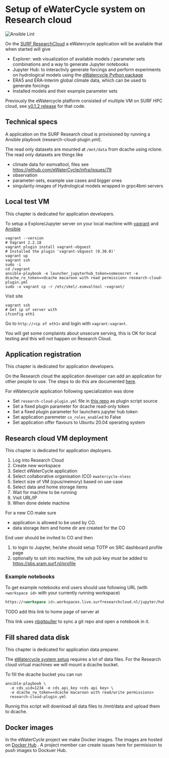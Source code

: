 # Setup of eWaterCycle system on Research cloud

![Ansible Lint](https://github.com/eWaterCycle/infra/workflows/Ansible%20Lint/badge.svg)

On the [SURF ResearchCloud](https://researchclouddocs.readthedocs.io/en/latest/about.html) a eWatercycle application will be available that when started will give

* Explorer: web visualization of available models / parameter sets combinations and a way to generate Jupyter notebooks
* Jupyter Hub: to interactivly generate forcings and perform experiments on hydrological models using the [eWatercycle Python package](https://ewatercycle.readthedocs.io/)
* ERA5 and ERA-Interim global climate data, which can be used to generate forcings
* Installed models and their example parameter sets

Previously the eWatercycle platform consisted of multiple VM on SURF HPC cloud, see [v0.1.2 release](https://github.com/eWaterCycle/infra/releases/tag/v0.1.2) for that code.

## Technical specs

A application on the SURF Research cloud is provisioned by running a Ansible playbook (research-cloud-plugin.yml).

The read only datasets are mounted at `/mnt/data` from dcache using rclone. The read only datasets are things like

* climate data for esmvaltool, files see <https://github.com/eWaterCycle/infra/issues/79>
* observation
* parameter-sets, example use cases and bigger ones
* singularity-images of Hydrological models wrapped in grpc4bmi servers

## Local test VM

This chapter is dedicated for application developers.

To setup a Explore/Jupyter server on your local machine with [vagrant](https://vagrantup.com) and
 [Ansible](https://docs.ansible.com/ansible/latest/index.html)

```shell
vagrant --version
# Vagrant 2.2.18
vagrant plugin install vagrant-vbguest
# Installed the plugin 'vagrant-vbguest (0.30.0)'
vagrant up
vagrant ssh
sudo -i
cd /vagrant
ansible-playbook -e launcher_jupyterhub_token=somesecret -e dcache_ro_token=<dcache macaroon with read permission> research-cloud-plugin.yml
sudo -u vagrant cp -r /etc/skel/.esmvaltool ~vagrant/
```

Visit site

```shell
vagrant ssh
# Get ip of server with
ifconfig eth1
```

Go to `http://<ip of eth1>` and login with `vagrant:vagrant`.

You will get some complaints about unsecure serving, this is OK for local testing and this will not happen on Research Cloud.

## Application registration

This chapter is dedicated for application developers.

On the Research cloud the application developer can add an application for other people to use.
The steps to do this are documented [here](https://servicedesk.surfsara.nl/wiki/display/WIKI/Create+your+own+applications).

For eWatercycle application following specialization was done

* Set `research-cloud-plugin.yml` file in [this repo](https://github.com/eWaterCycle/infra) as plugin script source
* Set a fixed plugin parameter for dcache read-only token
* Set a fixed plugin parameter for launchers jupyter hub token
* Set application paremeter `co_roles_enabled` to False
* Set application offer flavours to Ubuntu 20.04 operating system

## Research cloud VM deployment

This chapter is dedicated for application deployers.

1. Log into Research Cloud
1. Create new workspace
1. Select eWaterCycle application
1. Select collaborative organisation (CO) `ewatercycle-nlesc`
1. Select size of VM (cpus/memory) based on use case
1. Select data and home storage items
1. Wait for machine to be running
1. Visit URL/IP
1. When done delete machine

For a new CO make sure

* application is allowed to be used by CO.
* data storage item and home dir are created for the CO

End user should be invited to CO and then

1. to login to Jupyter, he/she should setup TOTP on SRC dashboard profile page
2. optionally to ssh into machine, the ssh pub key must be added to https://sbs.sram.surf.nl/profile

### Example notebooks

To get example notebooks end users should use following URL (with `<workspace id>` with your currently running workspace)

```html
https://<workspace id>.workspaces.live.surfresearchcloud.nl/jupyter/hub/user-redirect/git-pull?repo=https%3A%2F%2Fgithub.com%2FeWaterCycle%2Fewatercycle&urlpath=lab%2Ftree%2Fewatercycle%2Fdocs%2Fexamples%2FMarrmotM01.ipynb&branch=main
```

TODO add this link to home page of server at

This link uses [nbgitpuller](https://jupyterhub.github.io/nbgitpuller/) to sync a git repo and open a notebook in it.

## Fill shared data disk

This chapter is dedicated for application data preparer.

The [eWatercycle system setup](https://ewatercycle.readthedocs.io/en/latest/system_setup.html) requires a lot of data files.
For the Research cloud virtual machines we will mount a dcache bucket.

To fill the dcache bucket you can run

```shell
ansible-playbook \
  -e cds_uid=1234 -e cds_api_key <cds api key> \
  -e dcache_rw_token=<dcache macaroon with read/write permissions>
  research-cloud-plugin.yml
```

Runnig this script will download all data files to /mnt/data and upload them to dcache.

## Docker images

In the eWaterCycle project we make Docker images. The images are hosted on [Docker Hub](https://hub.docker.com/u/ewatercycle) . A project member can create issues here for permisison to push images to Dockuer Hub.
